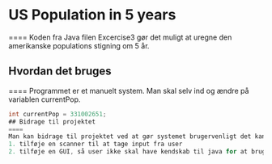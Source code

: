 # US Population in 5 years
====
Koden fra Java filen Excercise3 gør det muligt at uregne den amerikanske
populations stigning om 5 år.

## Hvordan det bruges
====
Programmet er et manuelt system.
Man skal selv ind og ændre på variablen currentPop.
```Java
int currentPop = 331002651;
## Bidrage til projektet
====
Man kan bidrage til projektet ved at gør systemet brugervenligt det kan gøres ved at:
1. tilføje en scanner til at tage input fra user
2. tilføje en GUI, så user ikke skal have kendskab til java for at bruge koden


